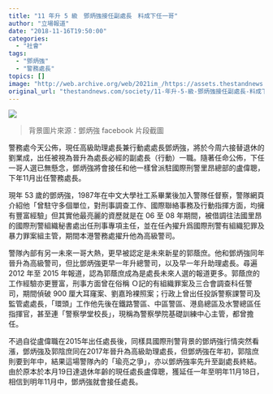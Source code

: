 ```yaml
---
title: "11 年升 5 級　鄧炳強接任副處長　料成下任一哥"
author: "立場報道"
date: "2018-11-16T19:50:00"
categories:
  - "社會"
tags:
  - "鄧炳強"
  - "警務處長"
topics: []
image: "http://web.archive.org/web/2021im_/https://assets.thestandnews.com/media/photos/tang-14_EWIY9.png"
original_url: "thestandnews.com/society/11-年升-5-級-鄧炳強接任副處長-料成下任一哥"
---
```

![](http://web.archive.org/web/2021im_/https://assets.thestandnews.com/media/photos/tang-14_EWIY9.png)
> 背景圖片來源：鄧炳強 facebook 片段截圖

警務處今天公佈，現任高級助理處長兼行動處處長鄧炳強，將於今周六接替退休的劉業成，出任被視為晉升為處長必經的副處長（行動）一職。隨著任命公佈，下任一哥人選已無懸念，鄧炳強將會接任和他一樣曾派駐國際刑警里昂總部的盧偉聰，下年11月出任警務處長。

現年 53 歲的鄧炳強，1987年在中文大學社工系畢業後加入警隊任督察，警隊網頁介紹他「曾駐守多個單位，對刑事調查工作、國際聯絡事務及行動指揮方面，均擁有豐富經驗」但其實他最亮麗的資歷就是在 06 至 08 年期間，被借調往法國里昂的國際刑警組織秘書處出任刑事專項主任，並在任內擢升爲國際刑警有組織犯罪及暴力罪案組主管，期間本港警務處擢升他為高級警司。

警隊內部有另一未來一哥大熱，更早被認定是未來新星的郭蔭庶。他和鄧炳強同年晉升為高級警司，但比鄧炳強更早一年升總警司，以及早一年升助理處長。尋遍 2012 年至 2015 年報道，認為郭蔭庶成為是處長未來人選的報道更多。郭蔭庶的工作經驗亦更豐富，刑事方面曾在俗稱 Ｏ記的有組織罪案及三合會調查科任警司，期間偵破 900 厘大耳窿案、劉嘉玲裸照案；行政上曾出任投訴警察課警司及監管處處長，「環頭」工作他先後在鐵路警區、中區警區、港島總區及水警總區任指揮官，甚至連「警察學堂校長」，現稱為警察學院基礎訓練中心主管，都曾擔任。

不過自從盧偉職在2015年出任處長後，同樣具國際刑警背景的鄧炳強行情突然看漲，鄧炳強及郭陰庶同在2017年晉升為高級助理處長，但鄧炳強在年初，郭陰庶則要到年中，結果這場警隊內的「瑜亮之爭」，亦以鄧炳強率先升至副處長終結。由於原本於本月19日達退休年齡的現任處長盧偉聰，獲延任一年至明年11月18日，相信到明年11月中，鄧炳強就會接任處長。
